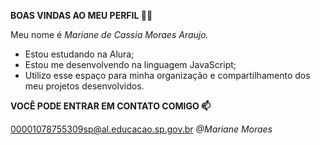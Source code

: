 **BOAS VINDAS AO MEU PERFIL 💙💙**

Meu nome é *Mariane de Cassia Moraes Araujo.*

- Estou estudando na Alura;
- Estou me desenvolvendo na linguagem JavaScript;
- Utilizo esse espaço para minha organização e compartilhamento dos meu projetos desenvolvidos.

**VOCÊ PODE ENTRAR EM CONTATO COMIGO 📫**

00001078755309sp@al.educacao.sp.gov.br
*@Mariane Moraes*
